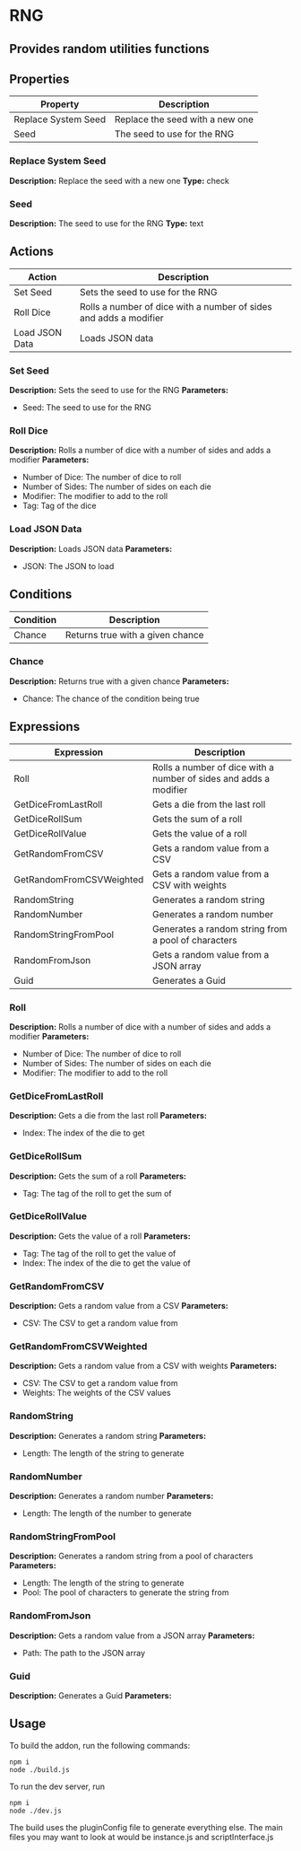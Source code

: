 # RNG
## Provides random utilities functions
## Properties
| Property | Description |
| --- | --- |
| Replace System Seed | Replace the seed with a new one |
| Seed | The seed to use for the RNG |

### Replace System Seed
**Description:** Replace the seed with a new one
**Type:** check

### Seed
**Description:** The seed to use for the RNG
**Type:** text


## Actions
| Action | Description |
| --- | --- |
| Set Seed | Sets the seed to use for the RNG |
| Roll Dice | Rolls a number of dice with a number of sides and adds a modifier |
| Load JSON Data | Loads JSON data |

### Set Seed
**Description:** Sets the seed to use for the RNG
**Parameters:**
- Seed: The seed to use for the RNG
### Roll Dice
**Description:** Rolls a number of dice with a number of sides and adds a modifier
**Parameters:**
- Number of Dice: The number of dice to roll
- Number of Sides: The number of sides on each die
- Modifier: The modifier to add to the roll
- Tag: Tag of the dice
### Load JSON Data
**Description:** Loads JSON data
**Parameters:**
- JSON: The JSON to load

## Conditions
| Condition | Description |
| --- | --- |
| Chance | Returns true with a given chance |
### Chance
**Description:** Returns true with a given chance
**Parameters:**
- Chance: The chance of the condition being true

## Expressions
| Expression | Description |
| --- | --- |
| Roll | Rolls a number of dice with a number of sides and adds a modifier |
| GetDiceFromLastRoll | Gets a die from the last roll |
| GetDiceRollSum | Gets the sum of a roll |
| GetDiceRollValue | Gets the value of a roll |
| GetRandomFromCSV | Gets a random value from a CSV |
| GetRandomFromCSVWeighted | Gets a random value from a CSV with weights |
| RandomString | Generates a random string |
| RandomNumber | Generates a random number |
| RandomStringFromPool | Generates a random string from a pool of characters |
| RandomFromJson | Gets a random value from a JSON array |
| Guid | Generates a Guid |

### Roll
**Description:** Rolls a number of dice with a number of sides and adds a modifier
**Parameters:**
- Number of Dice: The number of dice to roll
- Number of Sides: The number of sides on each die
- Modifier: The modifier to add to the roll
### GetDiceFromLastRoll
**Description:** Gets a die from the last roll
**Parameters:**
- Index: The index of the die to get
### GetDiceRollSum
**Description:** Gets the sum of a roll
**Parameters:**
- Tag: The tag of the roll to get the sum of
### GetDiceRollValue
**Description:** Gets the value of a roll
**Parameters:**
- Tag: The tag of the roll to get the value of
- Index: The index of the die to get the value of
### GetRandomFromCSV
**Description:** Gets a random value from a CSV
**Parameters:**
- CSV: The CSV to get a random value from
### GetRandomFromCSVWeighted
**Description:** Gets a random value from a CSV with weights
**Parameters:**
- CSV: The CSV to get a random value from
- Weights: The weights of the CSV values
### RandomString
**Description:** Generates a random string
**Parameters:**
- Length: The length of the string to generate
### RandomNumber
**Description:** Generates a random number
**Parameters:**
- Length: The length of the number to generate
### RandomStringFromPool
**Description:** Generates a random string from a pool of characters
**Parameters:**
- Length: The length of the string to generate
- Pool: The pool of characters to generate the string from
### RandomFromJson
**Description:** Gets a random value from a JSON array
**Parameters:**
- Path: The path to the JSON array
### Guid
**Description:** Generates a Guid
**Parameters:**

## Usage
To build the addon, run the following commands:

```
npm i
node ./build.js
```

To run the dev server, run

```
npm i
node ./dev.js
```

The build uses the pluginConfig file to generate everything else.
The main files you may want to look at would be instance.js and scriptInterface.js